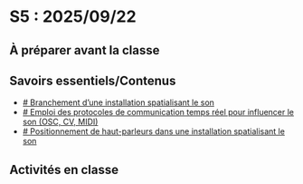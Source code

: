 # S5 : <!-- %: S5 -->2025/09/22<!-- %; -->

## À préparer avant la classe

## Savoirs essentiels/Contenus

* [ <!-- %: BLOC2_SAVOIR1  --># Branchement d’une installation spatialisant le son<!-- %; -->](../../03-savoirs/02/07/README.md)
* [ <!-- %: BLOC2_SAVOIR2  --># Emploi des protocoles de communication temps réel pour influencer le son (OSC, CV, MIDI)<!-- %; -->](../../03-savoirs/02/02/README.md)
* [ <!-- %: BLOC2_SAVOIR3  --># Positionnement de haut-parleurs dans une installation spatialisant le son<!-- %; -->](../../03-savoirs/02/07/README.md)

## Activités en classe
